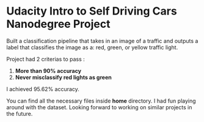 # Udacity Intro to Self Driving Cars Nanodegree Project

Built a classification pipeline that takes in an image of a traffic and outputs a label that classifies the image as a: red, green, or yellow traffic light.

Project had 2 criterias to pass :
1. **More than 90% accuracy**
2. **Never misclassify red lights as green**

I achieved 95.62% accuracy.

You can find all the necessary files inside **home** directory.
I had fun playing around with the dataset. Looking forward to working on similar projects in the future.
